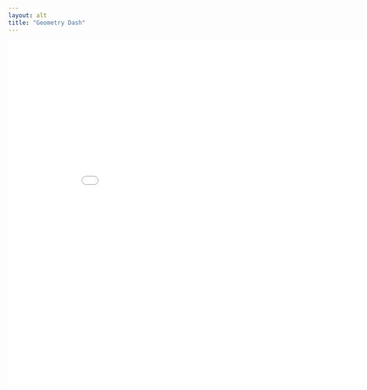 ```yaml
---
layout: alt
title: "Geometry Dash"
---
```

<embed src="src/" width="900" height="700" allowfullscreen>
